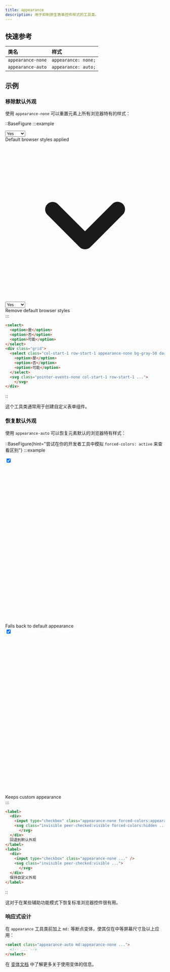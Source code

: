 ```yaml
---
title: appearance
description: 用于抑制原生表单控件样式的工具类。
---
```


## 快速参考

| 类名             | 样式               |
| :--------------- | :----------------- |
| `appearance-none`| `appearance: none;`|
| `appearance-auto`| `appearance: auto;`|

## 示例

### 移除默认外观

使用 `appearance-none` 可以重置元素上所有浏览器特有的样式：

::BaseFigure
:::example
<div class="mx-auto max-w-sm items-center">
  <div class="my-6 flex">
    <select class="w-20">
      <option>Yes</option>
      <option>No</option>
      <option>Maybe</option>
    </select>
    <div class="mx-6 text-sm font-semibold text-gray-900 dark:text-gray-200">
      Default browser styles applied
    </div>
  </div>
  <div class="my-6 flex items-center">
    <div class="grid">
      <svg
        class="pointer-events-none relative right-1 z-10 col-start-1 row-start-1 h-4 w-4 self-center justify-self-end forced-colors:hidden"
        viewBox="0 0 16 16"
        fill="currentColor"
        aria-hidden="true"
      >
        <path
          fill-rule="evenodd"
          d="M4.22 6.22a.75.75 0 0 1 1.06 0L8 8.94l2.72-2.72a.75.75 0 1 1 1.06 1.06l-3.25 3.25a.75.75 0 0 1-1.06 0L4.22 7.28a.75.75 0 0 1 0-1.06Z"
          clip-rule="evenodd"
        />
      </svg>
      <select
        class="col-start-1 row-start-1 w-20 appearance-none rounded-lg border border-gray-300 bg-gray-50 px-2 text-gray-700 hover:border-cyan-500 hover:bg-white dark:border-gray-600 dark:bg-gray-800 dark:text-gray-200 dark:hover:border-cyan-700 dark:hover:bg-gray-700 forced-colors:appearance-auto"
      >
        <option>Yes</option>
        <option>No</option>
        <option>Maybe</option>
      </select>
    </div>
    <div class="mx-6 text-sm font-semibold text-gray-900 dark:text-gray-200">Remove default browser styles</div>
  </div>
</div>
:::

```html
<select>
  <option>是</option>
  <option>否</option>
  <option>可能</option>
</select>
<div class="grid">
  <select class="col-start-1 row-start-1 appearance-none bg-gray-50 dark:bg-gray-800 ...">
    <option>是</option>
    <option>否</option>
    <option>可能</option>
  </select>
  <svg class="pointer-events-none col-start-1 row-start-1 ...">
    </svg>
</div>
```
::

这个工具类通常用于创建自定义表单组件。

### 恢复默认外观

使用 `appearance-auto` 可以恢复元素默认的浏览器特有样式：

::BaseFigure{hint="尝试在你的开发者工具中模拟 `forced-colors: active` 来查看区别"}
:::example
<div class="mx-auto my-6 grid max-w-sm items-center justify-center gap-8">
  <div class="flex items-center">
    <label
      for="checkbox_2"
      class="mx-6 grid grid-flow-col items-center gap-3 text-sm font-semibold text-gray-900 select-none dark:text-gray-200"
    >
      <div class="grid items-center justify-center">
        <input
          type="checkbox"
          id="checkbox_2"
          checked
          class="peer col-start-1 row-start-1 h-4 w-4 appearance-none rounded border border-gray-300 ring-transparent checked:border-violet-600 checked:bg-violet-600 dark:border-gray-600 dark:checked:border-violet-600 forced-colors:appearance-auto"
        />
        <svg
          viewBox="0 0 14 14"
          fill="none"
          class="invisible col-start-1 row-start-1 stroke-white peer-checked:visible dark:text-violet-300 forced-colors:hidden"
        >
          <path d="M3 8L6 11L11 3.5" stroke-width="2" stroke-linecap="round" stroke-linejoin="round"></path>
        </svg>
      </div>
      Falls back to default appearance
    </label>
  </div>
  <div class="flex items-center">
    <label
      for="checkbox_1"
      class="mx-6 grid grid-flow-col items-center gap-3 text-sm font-semibold text-gray-900 select-none dark:text-gray-200"
    >
      <div class="grid items-center justify-center">
        <input
          type="checkbox"
          id="checkbox_1"
          checked
          class="peer col-start-1 row-start-1 h-4 w-4 appearance-none rounded border border-gray-300 ring-transparent checked:border-violet-600 checked:bg-violet-600 dark:border-gray-600 dark:checked:border-violet-600"
        />
        <svg
          viewBox="0 0 14 14"
          fill="none"
          class="invisible col-start-1 row-start-1 stroke-white peer-checked:visible dark:text-violet-300"
        >
          <path d="M3 8L6 11L11 3.5" stroke-width="2" stroke-linecap="round" stroke-linejoin="round"></path>
        </svg>
      </div>
      Keeps custom appearance
    </label>
  </div>
</div>
:::

```html
<label>
  <div>
    <input type="checkbox" class="appearance-none forced-colors:appearance-auto ..." />
    <svg class="invisible peer-checked:visible forced-colors:hidden ...">
      </svg>
  </div>
  回退到默认外观
</label>
<label>
  <div>
    <input type="checkbox" class="appearance-none ..." />
    <svg class="invisible peer-checked:visible ...">
      </svg>
  </div>
  保持自定义外观
</label>
```
::

这对于在某些辅助功能模式下恢复标准浏览器控件很有用。

### 响应式设计

在 `appearance` 工具类前加上 `md:` 等断点变体，使其仅在中等屏幕尺寸及以上应用：

```html
<select class="appearance-auto md:appearance-none ...">
  <!-- ... -->
</select>
```

在 [变体文档](https://tailwindcss.com/docs/hover-focus-and-other-states%23variants) 中了解更多关于使用变体的信息。

